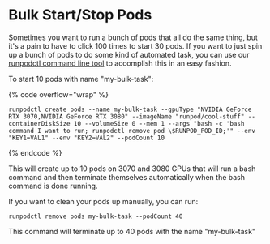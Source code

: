 # Bulk Start/Stop Pods

Sometimes you want to run a bunch of pods that all do the same thing, but it's a pain to have to click 100 times to start 30 pods. If you want to just spin up a bunch of pods to do some kind of automated task, you can use our [runpodctl command line tool](https://github.com/runpod/runpodctl) to accomplish this in an easy fashion.

To start 10 pods with name "my-bulk-task":

{% code overflow="wrap" %}
```
runpodctl create pods --name my-bulk-task --gpuType "NVIDIA GeForce RTX 3070,NVIDIA GeForce RTX 3080" --imageName "runpod/cool-stuff" --containerDiskSize 10 --volumeSize 0 --mem 1 --args "bash -c 'bash command I want to run; runpodctl remove pod \$RUNPOD_POD_ID;'" --env "KEY1=VAL1" --env "KEY2=VAL2" --podCount 10
```
{% endcode %}

This will create up to 10 pods on 3070 and 3080 GPUs that will run a bash command and then terminate themselves automatically when the bash command is done running.

If you want to clean your pods up manually, you can run:

```
runpodctl remove pods my-bulk-task --podCount 40
```

This command will terminate up to 40 pods with the name "my-bulk-task"
